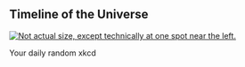 ## Timeline of the Universe
[![Not actual size, except technically at one spot near the left.](https://imgs.xkcd.com/comics/timeline_of_the_universe.png)](https://xkcd.com/2240/ "Not actual size, except technically at one spot near the left.")

Your daily random xkcd
